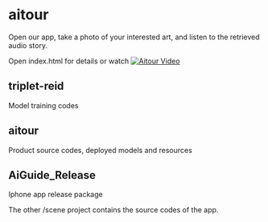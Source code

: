 # aitour

Open our app, take a photo of your interested art, and listen to the retrieved audio story. 

Open index.html for details or watch 
[![Aitour Video](https://img.youtube.com/vi/VIDEO_ID/0.jpg)](https://www.youtube.com/watch?v=8uj3Un5Xp3U&list=PLvw_EJpiHNEcz8Ux280YUX9GckuR2zN5t)

## triplet-reid

Model training codes

## aitour

Product source codes, deployed models and resources

## AiGuide_Release

Iphone app release package

The other /scene project contains the source codes of the app.


